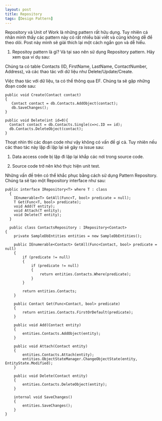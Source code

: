 ```yaml
---
layout: post
title: Repository 
tags: [Design Pattern]
---
```


Repository và Unit of Work là những pattern rất hữu dụng. Tuy nhiên cá nhân mình thấy các pattern này có rất nhiều bài viết và cũng không dễ 
để theo dõi. Post này mình sẽ giải thích lại một cách ngắn gọn và dễ hiểu. 

1. Repositoy pattern là gì? Và tại sao nên sử dụng Repository pattern. Hãy xem qua ví dụ sau:

Chúng ta có table Contacts (ID, FirstName, LastName, ContactNumber, Address), và các thao tác với dữ liệu như Delete/Update/Create. 

Việc thao tác với dữ liệu, ta có thể thông qua EF. Chúng ta sẽ gặp những đoạn code sau:

~~~~
public void Create(Contact contact)
{
   Contact contact = db.Contacts.AddObject(contact);
   db.SaveChanges();
}

public void Delete(int id=0){
  Contact contact = db.Contacts.Single(c=>c.ID == id);  
  db.Contacts.DeleteObject(contact);
}
~~~~

Thoạt nhìn thì các đoạn code như vậy không có vấn  đề gì cả. Tuy nhiên nếu các thao tác này lặp đi lặp lại sẽ gây ra issue sau:

1. Data access code bị lặp đi lặp lại khắp các nơi trong source code.

2. Source code trở nên khó thực hiện unit test. 

Những vấn đề trên có thể khắc phục bằng cách sử dụng Pattern Repository. Chúng ta sẽ tạo một Repository interface như sau:
~~~~
public interface IRepository<T> where T : class
  {
    IEnumerable<T> GetAll(Func<T, bool> predicate = null);
    T Get(Func<T, bool> predicate);
    void Add(T entity);
    void Attach(T entity);
    void Delete(T entity);
  }
  
  public class ContactsRepository : IRepository<Contact>
{
    private SampleDbEntities entities = new SampleDbEntities();

    public IEnumerable<Contact> GetAll(Func<Contact, bool> predicate = null)
    {
        if (predicate != null)
        {
            if (predicate != null)
            {
                return entities.Contacts.Where(predicate);
            }
        }

        return entities.Contacts;
    }

    public Contact Get(Func<Contact, bool> predicate)
    {
        return entities.Contacts.FirstOrDefault(predicate);
    }

    public void Add(Contact entity)
    {
        entities.Contacts.AddObject(entity);
    }

    public void Attach(Contact entity)
    {
        entities.Contacts.Attach(entity);
        entities.ObjectStateManager.ChangeObjectState(entity, EntityState.Modified);
    }

    public void Delete(Contact entity)
    {
        entities.Contacts.DeleteObject(entity);
    }

    internal void SaveChanges()
    {
        entities.SaveChanges();
    }
}
~~~~


